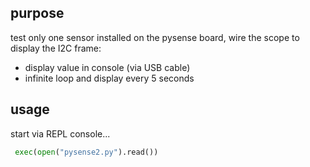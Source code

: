 ## purpose
test only one sensor installed on the pysense board, wire the scope to display the I2C frame:
- display value in console (via USB cable)
- infinite loop and display every 5 seconds

## usage
start via REPL console... 
```python
 exec(open("pysense2.py").read())
 ```
